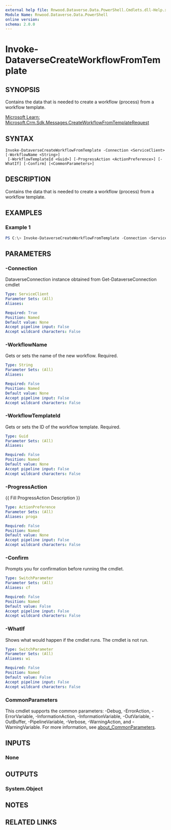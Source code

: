 ```yaml
---
external help file: Rnwood.Dataverse.Data.PowerShell.Cmdlets.dll-Help.xml
Module Name: Rnwood.Dataverse.Data.PowerShell
online version:
schema: 2.0.0
---
```


# Invoke-DataverseCreateWorkflowFromTemplate

## SYNOPSIS
Contains the data that is needed to create a workflow (process) from a workflow template.

[Microsoft Learn: Microsoft.Crm.Sdk.Messages.CreateWorkflowFromTemplateRequest](https://learn.microsoft.com/dotnet/api/Microsoft.Crm.Sdk.Messages.CreateWorkflowFromTemplateRequest)

## SYNTAX

```
Invoke-DataverseCreateWorkflowFromTemplate -Connection <ServiceClient> [-WorkflowName <String>]
 [-WorkflowTemplateId <Guid>] [-ProgressAction <ActionPreference>] [-WhatIf] [-Confirm] [<CommonParameters>]
```

## DESCRIPTION
Contains the data that is needed to create a workflow (process) from a workflow template.

## EXAMPLES

### Example 1
```powershell
PS C:\> Invoke-DataverseCreateWorkflowFromTemplate -Connection <ServiceClient> -WorkflowName <String> -WorkflowTemplateId <Guid>
```

## PARAMETERS

### -Connection
DataverseConnection instance obtained from Get-DataverseConnection cmdlet

```yaml
Type: ServiceClient
Parameter Sets: (All)
Aliases:

Required: True
Position: Named
Default value: None
Accept pipeline input: False
Accept wildcard characters: False
```

### -WorkflowName
Gets or sets the name of the new workflow. Required.

```yaml
Type: String
Parameter Sets: (All)
Aliases:

Required: False
Position: Named
Default value: None
Accept pipeline input: False
Accept wildcard characters: False
```

### -WorkflowTemplateId
Gets or sets the ID of the workflow template. Required.

```yaml
Type: Guid
Parameter Sets: (All)
Aliases:

Required: False
Position: Named
Default value: None
Accept pipeline input: False
Accept wildcard characters: False
```

### -ProgressAction
{{ Fill ProgressAction Description }}

```yaml
Type: ActionPreference
Parameter Sets: (All)
Aliases: proga

Required: False
Position: Named
Default value: None
Accept pipeline input: False
Accept wildcard characters: False
```

### -Confirm
Prompts you for confirmation before running the cmdlet.

```yaml
Type: SwitchParameter
Parameter Sets: (All)
Aliases: cf

Required: False
Position: Named
Default value: False
Accept pipeline input: False
Accept wildcard characters: False
```

### -WhatIf
Shows what would happen if the cmdlet runs. The cmdlet is not run.

```yaml
Type: SwitchParameter
Parameter Sets: (All)
Aliases: wi

Required: False
Position: Named
Default value: False
Accept pipeline input: False
Accept wildcard characters: False
```

### CommonParameters
This cmdlet supports the common parameters: -Debug, -ErrorAction, -ErrorVariable, -InformationAction, -InformationVariable, -OutVariable, -OutBuffer, -PipelineVariable, -Verbose, -WarningAction, and -WarningVariable. For more information, see [about_CommonParameters](http://go.microsoft.com/fwlink/?LinkID=113216).

## INPUTS

### None
## OUTPUTS

### System.Object
## NOTES

## RELATED LINKS
